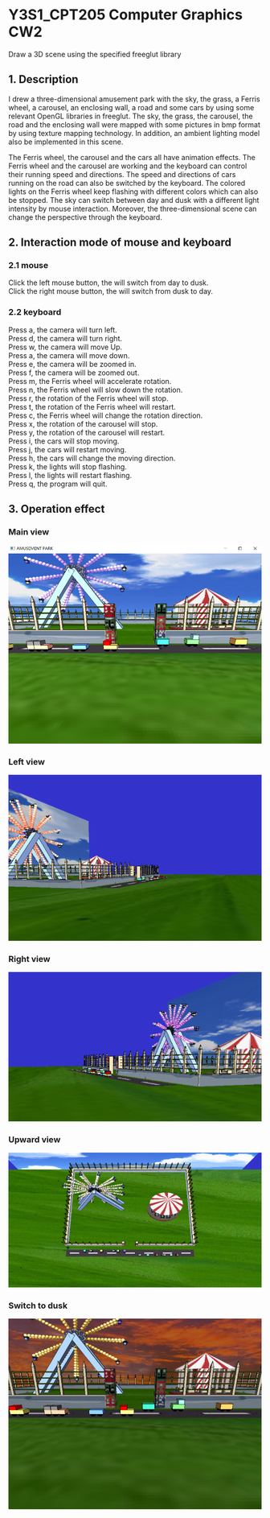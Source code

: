 # Y3S1_CPT205 Computer Graphics CW2 
Draw a 3D scene using the specified freeglut library

## 1. Description
I drew a three-dimensional amusement park with the sky, the grass, a Ferris wheel,
a carousel, an enclosing wall, a road and some cars by using some relevant OpenGL libraries in freeglut.
The sky, the grass, the carousel, the road and the enclosing wall were mapped with some pictures in bmp
format by using texture mapping technology. In addition, an ambient lighting model also be implemented
in this scene.<br>

The Ferris wheel, the carousel and the cars all have animation effects. The Ferris wheel and the carousel
are working and the keyboard can control their running speed and directions. The speed and directions
of cars running on the road can also be switched by the keyboard. The colored lights on the Ferris wheel
keep flashing with different colors which can also be stopped. The sky can switch between day and dusk
with a different light intensity by mouse interaction. Moreover, the three-dimensional scene can change
the perspective through the keyboard.<br>

## 2. Interaction mode of mouse and keyboard
### 2.1 mouse
Click the left mouse button, the will switch from day to dusk.<br>
Click the right mouse button, the will switch from dusk to day.<br>
### 2.2 keyboard
Press a, the camera will turn left.<br>
Press d, the camera will turn right.<br>
Press w, the camera will move Up.<br>
Press a, the camera will move down.<br>
Press e, the camera will be zoomed in.<br>
Press f, the camera will be zoomed out.<br>
Press m, the Ferris wheel will accelerate rotation.<br>
Press n, the Ferris wheel will slow down the rotation.<br>
Press r, the rotation of the Ferris wheel will stop.<br>
Press t, the rotation of the Ferris wheel will restart.<br>
Press c, the Ferris wheel will change the rotation direction.<br>
Press x, the rotation of the carousel will stop.<br>
Press y, the rotation of the carousel will restart.<br>
Press i, the cars will stop moving.<br>
Press j, the cars will restart moving.<br>
Press h, the cars will change the moving direction.<br>
Press k, the lights will stop flashing.<br>
Press l, the lights will restart flashing.<br>
Press q, the program will quit.<br>
## 3. Operation effect
### Main view
![image](https://github.com/JRnonr/3D_Computer_Graphics_AmusementPark/blob/main/Operation%20effect/MainView.png)
### Left view
![image](https://github.com/JRnonr/3D_Computer_Graphics_AmusementPark/blob/main/Operation%20effect/LeftView.png)
### Right view
![image](https://github.com/JRnonr/3D_Computer_Graphics_AmusementPark/blob/main/Operation%20effect/RightView.png)
### Upward view
![image](https://github.com/JRnonr/3D_Computer_Graphics_AmusementPark/blob/main/Operation%20effect/UpwardView.png)
### Switch to dusk
![image](https://github.com/JRnonr/3D_Computer_Graphics_AmusementPark/blob/main/Operation%20effect/SwitchToDusk.png)

